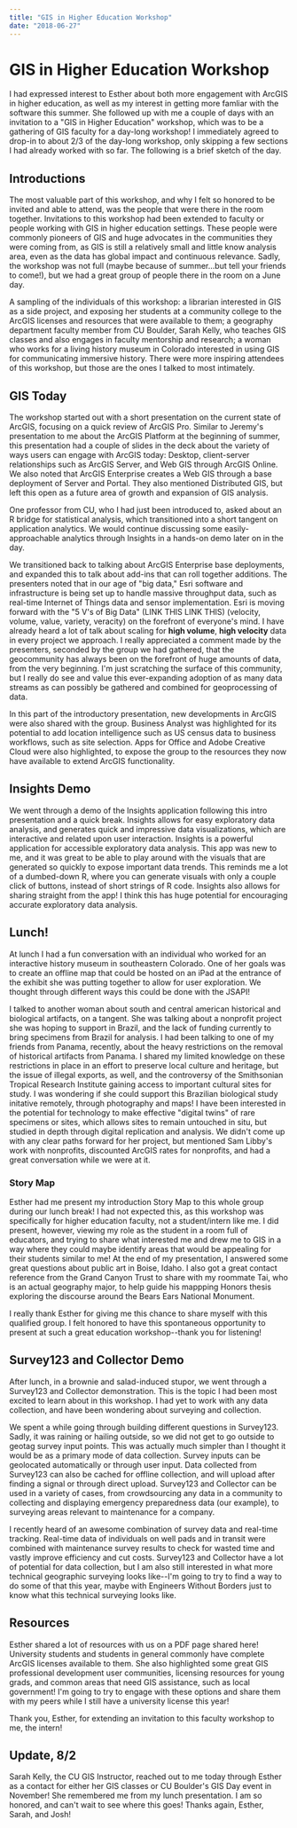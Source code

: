 ```yaml
---
title: "GIS in Higher Education Workshop" 
date: "2018-06-27" 
---
```

# GIS in Higher Education Workshop 
I had expressed interest to Esther about both more engagement with ArcGIS in higher education, as well as my interest in getting more famliar with the software this summer. She followed up with me a couple of days with an invitation to a "GIS in Higher Education" workshop, which was to be a gathering of GIS faculty for a day-long workshop! I immediately agreed to drop-in to about 2/3 of the day-long workshop, only skipping a few sections I had already worked with so far. The following is a brief sketch of the day. 

## Introductions 
The most valuable part of this workshop, and why I felt so honored to be invited and able to attend, was the people that were there in the room together. Invitations to this workshop had been extended to faculty or people working with GIS in higher education settings. These people were commonly pioneers of GIS and huge advocates in the communities they were coming from, as GIS is still a relatively small and little know analysis area, even as the data has global impact and continuous relevance. Sadly, the workshop was not full (maybe because of summer...but tell your friends to come!), but we had a great group of people there in the room on a June day. 

A sampling of the individuals of this workshop: a librarian interested in GIS as a side project, and exposing her students at a community college to the ArcGIS licenses and resources that were available to them; a geography department faculty member from CU Boulder, Sarah Kelly, who teaches GIS classes and also engages in faculty mentorship and research; a woman who works for a living history museum in Colorado interested in using GIS for communicating immersive history. There were more inspiring attendees of this workshop, but those are the ones I talked to most intimately. 

## GIS Today 
The workshop started out with a short presentation on the current state of ArcGIS, focusing on a quick review of ArcGIS Pro. Similar to Jeremy's presentation to me about the ArcGIS Platform at the beginning of summer, this presentation had a couple of slides in the deck about the variety of ways users can engage with ArcGIS today: Desktop, client-server relationships such as ArcGIS Server, and Web GIS through ArcGIS Online. We also noted that ArcGIS Enterprise creates a Web GIS through a base deployment of Server and Portal. They also mentioned Distributed GIS, but left this open as a future area of growth and expansion of GIS analysis. 

One professor from CU, who I had just been introduced to, asked about an R bridge for statistical analysis, which transitioned into a short tangent on application analytics. We would continue discussing some easily-approachable analytics through Insights in a hands-on demo later on in the day. 

We transitioned back to talking about ArcGIS Enterprise base deployments, and expanded this to talk about add-ins that can roll together additions. The presenters noted that in our age of "big data," Esri software and infrastructure is being set up to handle massive throughput data, such as real-time Internet of Things data and sensor implementation. Esri is moving forward with the "5 V's of Big Data" (LINK THIS LINK THIS) (velocity, volume, value, variety, veracity) on the forefront of everyone's mind. I have already heard a lot of talk about scaling for **high volume**, **high velocity** data in every project we approach. I really appreciated a comment made by the presenters, seconded by the group we had gathered, that the geocommunity has always been on the forefront of huge amounts of data, from the very beginning. I'm just scratching the surface of this community, but I really do see and value this ever-expanding adoption of as many data streams as can possibly be gathered and combined for geoprocessing of data. 

In this part of the introductory presentation, new developments in ArcGIS were also shared with the group. Business Analyst was highlighted for its potential to add location intelligence such as US census data to business workflows, such as site selection. Apps for Office and Adobe Creative Cloud were also highlighted, to expose the group to the resources they now have available to extend ArcGIS functionality. 

## Insights Demo 
We went through a demo of the Insights application following this intro presentation and a quick break. Insights allows for easy exploratory data analysis, and generates quick and impressive data visualizations, which are interactive and related upon user interaction. Insights is a powerful application for accessible exploratory data analysis. This app was new to me, and it was great to be able to play around with the visuals that are generated so quickly to expose important data trends. This reminds me a lot of a dumbed-down R, where you can generate visuals with only a couple click of buttons, instead of short strings of R code. Insights also allows for sharing straight from the app! I think this has huge potential for encouraging accurate exploratory data analysis. 

## Lunch! 
At lunch I had a fun conversation with an individual who worked for an interactive history museum in southeastern Colorado. One of her goals was to create an offline map that could be hosted on an iPad at the entrance of the exhibit she was putting together to allow for user exploration. We thought through different ways this could be done with the JSAPI! 

I talked to another woman about south and central american historical and biological artifacts, on a tangent. She was talking about a nonprofit project she was hoping to support in Brazil, and the lack of funding currently to bring specimens from Brazil for analysis. I had been talking to one of my friends from Panama, recently, about the heavy restrictions on the removal of historical artifacts from Panama. I shared my limited knowledge on these restrictions in place in an effort to preserve local culture and heritage, but the issue of illegal exports, as well, and the controversy of the Smithsonian Tropical Research Institute gaining access to important cultural sites for study. I was wondering if she could support this Brazilian biological study initative remotely, through photography and maps! I have been interested in the potential for technology to make effective "digital twins" of rare specimens or sites, which allows sites to remain untouched in situ, but studied in depth through digital replication and analysis. We didn't come up with any clear paths forward for her project, but mentioned Sam Libby's work with nonprofits, discounted ArcGIS rates for nonprofits, and had a great conversation while we were at it. 

### Story Map 
Esther had me present my introduction Story Map to this whole group during our lunch break! I had not expected this, as this workshop was specifically for higher education faculty, not a student/intern like me. I did present, however, viewing my role as the student in a room full of educators, and trying to share what interested me and drew me to GIS in a way where they could maybe identify areas that would be appealing for their students similar to me! At the end of my presentation, I answered some great questions about public art in Boise, Idaho. I also got a great contact reference from the Grand Canyon Trust to share with my roommate Tai, who is an actual geography major, to help guide his mappping Honors thesis exploring the discourse around the Bears Ears National Monument. 

I really thank Esther for giving me this chance to share myself with this qualified group. I felt honored to have this spontaneous opportunity to present at such a great education workshop--thank you for listening! 

## Survey123 and Collector Demo 
After lunch, in a brownie and salad-induced stupor, we went through a Survey123 and Collector demonstration. This is the topic I had been most excited to learn about in this workshop. I had yet to work with any data collection, and have been wondering about surveying and collection. 

We spent a while going through building different questions in Survey123. Sadly, it was raining or hailing outside, so we did not get to go outside to geotag survey input points. This was actually much simpler than I thought it would be as a primary mode of data collection. Survey inputs can be geolocated automatically or through user input. Data collected from Survey123 can also be cached for offline collection, and will upload after finding a signal or through direct upload. Survey123 and Collector can be used in a variety of cases, from crowdsourcing any data in a community to collecting and displaying emergency preparedness data (our example), to surveying areas relevant to maintenance for a company. 

I recently heard of an awesome combination of survey data and real-time tracking. Real-time data of individuals on well pads and in transit were combined with maintenance survey results to check for wasted time and vastly improve efficiency and cut costs. Survey123 and Collector have a lot of potential for data collection, but I am also still interested in what more technical geographic surveying looks like--I'm going to try to find a way to do some of that this year, maybe with Engineers Without Borders just to know what this technical surveying looks like. 

## Resources 
Esther shared a lot of resources with us on a PDF page shared here! University students and students in general commonly have complete ArcGIS licenses available to them. She also highlighted some great GIS professional development user communities, licensing resources for young grads, and common areas that need GIS assistance, such as local government! I'm going to try to engage with these options and share them with my peers while I still have a university license this year! 

Thank you, Esther, for extending an invitation to this faculty workshop to me, the intern! 

## Update, 8/2
Sarah Kelly, the CU GIS Instructor, reached out to me today through Esther as a contact for either her GIS classes or CU Boulder's GIS Day event in November! She remembered me from my lunch presentation. I am so honored, and can't wait to see where this goes! Thanks again, Esther, Sarah, and Josh! 
